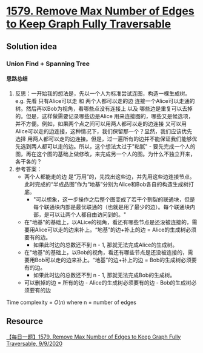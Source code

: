 # [1579. Remove Max Number of Edges to Keep Graph Fully Traversable](https://leetcode.com/problems/remove-max-number-of-edges-to-keep-graph-fully-traversable/description/)

## Solution idea
### Union Find + Spanning Tree
#### 思路总结
1. 反思：一开始我的想法是，先以一个人为标准尝试连图，构造一棵生成树。e.g. 先看 只有Alice可以走 和 两个人都可以走的边 连接一个Alice可以走通的树。然后再以Bob为视角，看哪些点没有连接上 以及 哪些边是重复可以去掉的。但是，这样做需要记录哪些边是Alice 用来连接图的，哪些又是候选项，并不方便。例如，如果两个点之间可以用两人都可以走的边连接 又可以用Alice可以走的边连接，这种情况下，我们保留那一个？显然，我们应该优先选择 用两人都可以走的边连接。但是，过一遍所有的边并不能保证我们能够优先选到两人都可以走的边。所以，这个想法太过于"粘腻" - 要先完成一个人的图，再在这个图的基础上做修改，来完成另一个人的图。为什么不独立开来，各干各的？
2. 参考答案：
    * 两个人都能走的边 是“万用”的，先找出这些边，并先用这些边连接节点。此时完成的“半成品图”作为“地基”分别为Alice和Bob各自的构造生成树打底。
        * "可以想象，这一步操作之后整个图变成了若干个割裂的联通块，但是每个联通块内部是最优联通的（也就是用了最少的边）。每个联通块内部，是可以让两个人都自由访问到的。"
    * 在"地基"的基础上，以ALice的视角，看还有哪些节点是还没被连接的，需要用Alice可以走的边来补上。“地基”的边+补上的边 = Alice的生成树必须要有的边。
        * 如果此时边的总数还不到 n - 1, 那就无法完成Alice的生成树。
    * 在"地基"的基础上，以Bob的视角，看还有哪些节点是还没被连接的，需要用Bob可以走的边来补上。“地基”的边+补上的边 = Bob的生成树必须要有的边。
        * 如果此时边的总数还不到 n - 1, 那就无法完成Bob的生成树。
    * 可以删掉的边 = 所有的边 - Alice的生成树必须要有的边 - Bob的生成树必须要有的边 

Time complexity = $O(n)$ where n = number of edges

## Resource
[【每日一题】1579. Remove Max Number of Edges to Keep Graph Fully Traversable, 9/9/2020](https://www.youtube.com/watch?v=AplZXP_LxgU&ab_channel=HuifengGuan)